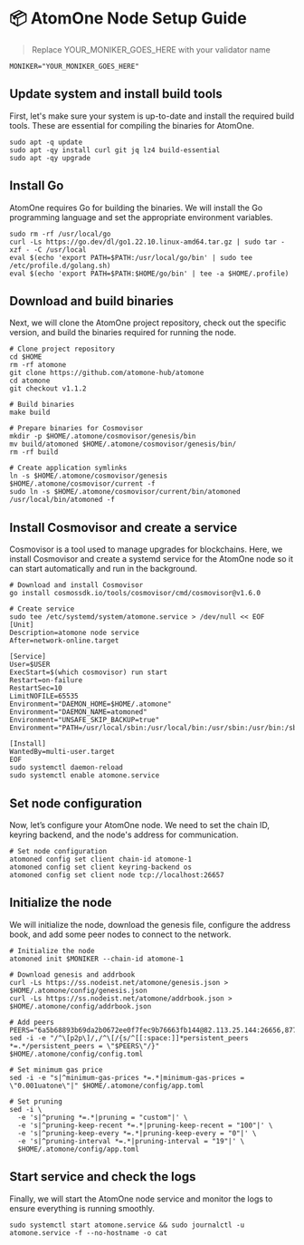 # 📦 AtomOne Node Setup Guide
> Replace YOUR_MONIKER_GOES_HERE with your validator name

```
MONIKER="YOUR_MONIKER_GOES_HERE"
```

## Update system and install build tools
First, let's make sure your system is up-to-date and install the required build tools. These are essential for compiling the binaries for AtomOne.

```
sudo apt -q update
sudo apt -qy install curl git jq lz4 build-essential
sudo apt -qy upgrade
```
## Install Go
AtomOne requires Go for building the binaries. We will install the Go programming language and set the appropriate environment variables.
```
sudo rm -rf /usr/local/go
curl -Ls https://go.dev/dl/go1.22.10.linux-amd64.tar.gz | sudo tar -xzf - -C /usr/local
eval $(echo 'export PATH=$PATH:/usr/local/go/bin' | sudo tee /etc/profile.d/golang.sh)
eval $(echo 'export PATH=$PATH:$HOME/go/bin' | tee -a $HOME/.profile)
```
## Download and build binaries
Next, we will clone the AtomOne project repository, check out the specific version, and build the binaries required for running the node.
```
# Clone project repository
cd $HOME
rm -rf atomone
git clone https://github.com/atomone-hub/atomone
cd atomone
git checkout v1.1.2

# Build binaries
make build

# Prepare binaries for Cosmovisor
mkdir -p $HOME/.atomone/cosmovisor/genesis/bin
mv build/atomoned $HOME/.atomone/cosmovisor/genesis/bin/
rm -rf build

# Create application symlinks
ln -s $HOME/.atomone/cosmovisor/genesis $HOME/.atomone/cosmovisor/current -f
sudo ln -s $HOME/.atomone/cosmovisor/current/bin/atomoned /usr/local/bin/atomoned -f
```
## Install Cosmovisor and create a service
Cosmovisor is a tool used to manage upgrades for blockchains. Here, we install Cosmovisor and create a systemd service for the AtomOne node so it can start automatically and run in the background.
```
# Download and install Cosmovisor
go install cosmossdk.io/tools/cosmovisor/cmd/cosmovisor@v1.6.0

# Create service
sudo tee /etc/systemd/system/atomone.service > /dev/null << EOF
[Unit]
Description=atomone node service
After=network-online.target

[Service]
User=$USER
ExecStart=$(which cosmovisor) run start
Restart=on-failure
RestartSec=10
LimitNOFILE=65535
Environment="DAEMON_HOME=$HOME/.atomone"
Environment="DAEMON_NAME=atomoned"
Environment="UNSAFE_SKIP_BACKUP=true"
Environment="PATH=/usr/local/sbin:/usr/local/bin:/usr/sbin:/usr/bin:/sbin:/bin:/usr/games:/usr/local/games:/snap/bin:$HOME/.atomone/cosmovisor/current/bin"

[Install]
WantedBy=multi-user.target
EOF
sudo systemctl daemon-reload
sudo systemctl enable atomone.service
```
## Set node configuration
Now, let’s configure your AtomOne node. We need to set the chain ID, keyring backend, and the node's address for communication.
```
# Set node configuration
atomoned config set client chain-id atomone-1
atomoned config set client keyring-backend os
atomoned config set client node tcp://localhost:26657
```

## Initialize the node
We will initialize the node, download the genesis file, configure the address book, and add some peer nodes to connect to the network.
```
# Initialize the node
atomoned init $MONIKER --chain-id atomone-1

# Download genesis and addrbook
curl -Ls https://ss.nodeist.net/atomone/genesis.json > $HOME/.atomone/config/genesis.json
curl -Ls https://ss.nodeist.net/atomone/addrbook.json > $HOME/.atomone/config/addrbook.json

# Add peers
PEERS="6a5b68893b69da2b0672ee0f7fec9b76663fb144@82.113.25.144:26656,8772ddb3e4331f6404dc280c1bc5626099e227bc@65.21.234.111:15656,ca1d8ab2fdc1cbff4c8283ddbcc8fd53a7d9a254@65.21.215.167:26656,a31d85900f6562b3a8b275617359643a5607ed40@146.70.243.163:26656,acdc4b1e0aa756a70d4c1b52f094a7ffbda76186@81.17.97.74:26656,a05191b9ec3023be00e9584d5255f7dfcd3a167e@135.181.138.95:2110"
sed -i -e "/^\[p2p\]/,/^\[/{s/^[[:space:]]*persistent_peers *=.*/persistent_peers = \"$PEERS\"/}" $HOME/.atomone/config/config.toml

# Set minimum gas price
sed -i -e "s|^minimum-gas-prices *=.*|minimum-gas-prices = \"0.001uatone\"|" $HOME/.atomone/config/app.toml

# Set pruning
sed -i \
  -e 's|^pruning *=.*|pruning = "custom"|' \
  -e 's|^pruning-keep-recent *=.*|pruning-keep-recent = "100"|' \
  -e 's|^pruning-keep-every *=.*|pruning-keep-every = "0"|' \
  -e 's|^pruning-interval *=.*|pruning-interval = "19"|' \
  $HOME/.atomone/config/app.toml
```
## Start service and check the logs
Finally, we will start the AtomOne node service and monitor the logs to ensure everything is running smoothly.
```
sudo systemctl start atomone.service && sudo journalctl -u atomone.service -f --no-hostname -o cat 
```
